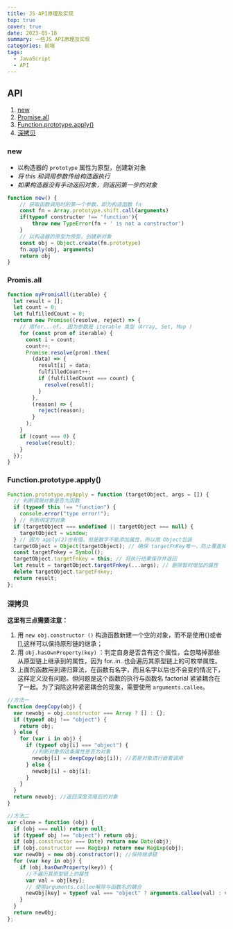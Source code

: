 ```yaml
---
title: JS API原理及实现
top: true
cover: true
date: 2023-05-18
summary: 一些JS API原理及实现
categories: 前端
tags:
  - JavaScript
  - API
---
```


## &#x20;API

1. [new](#new)
2. [Promise.all](#Promis.all)
3. [Function.prototype.apply()](<#Function.prototype.apply()>)
4. [深拷贝](#深拷贝)

### new

- 以构造器的 `prototype` 属性为原型，创建新对象
- _将 this 和调用参数传给构造器执行_
- _如果构造器没有手动返回对象，则返回第一步的对象_

```javascript
function new() {
    // 获取函数调用时的第一个参数，即为构造函数 fn
    const fn = Array.prototype.shift.call(arguments)
    if(typeof constructor !== 'function'){
        throw new TypeError(fn + ' is not a constructor')
    }
    // 以构造器的原型为原型，创建新对象
    const obj = Object.create(fn.prototype)
    fn.apply(obj, arguments)
    return obj
}
```

### <span id='Promis.all'>Promis.all</span>

```javascript
function myPromisAll(iterable) {
  let result = [];
  let count = 0;
  let fulfilledCount = 0;
  return new Promise((resolve, reject) => {
    // 用for...of， 因为参数是 iterable 类型（Array, Set, Map )
    for (const prom of iterable) {
      const i = count;
      count++;
      Promise.resolve(prom).then(
        (data) => {
          result[i] = data;
          fulfilledCount++;
          if (fulfilledCount === count) {
            resolve(result);
          }
        },
        (reason) => {
          reject(reason);
        }
      );
    }
    if (count === 0) {
      resolve(result);
    }
  });
}
```

### <span id='Function.prototype.apply()'>Function.prototype.apply()</span>

```javascript
Function.prototype.myApply = function (targetObject, args = []) {
  // 判断调用对象是否为函数
  if (typeof this !== "function") {
    console.error("type error!");
  } // 判断绑定的对象
  if (targetObject === undefined || targetObject === null) {
    targetObject = window;
  } // 因为 apply(2)也有值，但是数字不能添加属性，所以用 Object包装
  targetObject = Object(targetObject); // 确保 targetFnKey唯一，防止覆盖掉原有的属性
  const targetFnkey = Symbol();
  targetObject.targetFnkey = this; // 将执行结果保存并返回
  let result = targetObject.targetFnkey(...args); // 删除暂时增加的属性
  delete targetObject.targetFnkey;
  return result;
};
```

### 深拷贝

**这里有三点需要注意：**

1.  用 `new obj.constructor ()` 构造函数新建一个空的对象，而不是使用{}或者\[],这样可以保持原形链的继承；
2.  用 `obj.hasOwnProperty(key)` ：判定自身是否含有这个属性，会忽略掉那些从原型链上继承到的属性，因为 for..in..也会遍历其原型链上的可枚举属性。
3.  上面的函数用到递归算法，在函数有名字，而且名字以后也不会变的情况下，这样定义没有问题。但问题是这个函数的执行与函数名 factorial 紧紧耦合在了一起。为了消除这种紧密耦合的现象，需要使用 `arguments.callee`。

```javascript
//方法一
function deepCopy(obj) {
  var newobj = obj.constructor === Array ? [] : {};
  if (typeof obj !== "object") {
    return obj;
  } else {
    for (var i in obj) {
      if (typeof obj[i] === "object") {
        //判断对象的这条属性是否为对象
        newobj[i] = deepCopy(obj[i]); //若是对象进行嵌套调用
      } else {
        newobj[i] = obj[i];
      }
    }
  }
  return newobj; //返回深度克隆后的对象
}

//方法二
var clone = function (obj) {
  if (obj === null) return null;
  if (typeof obj !== "object") return obj;
  if (obj.constructor === Date) return new Date(obj);
  if (obj.constructor === RegExp) return new RegExp(obj);
  var newObj = new obj.constructor(); //保持继承链
  for (var key in obj) {
    if (obj.hasOwnProperty(key)) {
      //不遍历其原型链上的属性
      var val = obj[key];
      // 使用arguments.callee解除与函数名的耦合
      newObj[key] = typeof val === "object" ? arguments.callee(val) : val;
    }
  }
  return newObj;
};
```
